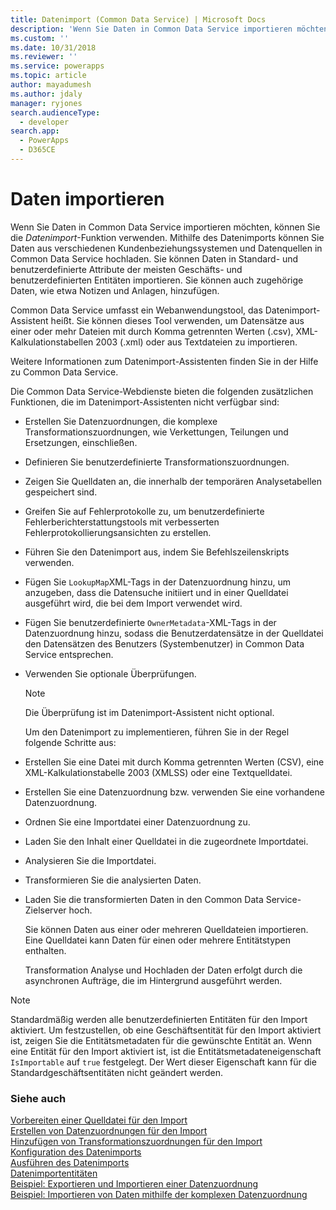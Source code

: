 ```yaml
---
title: Datenimport (Common Data Service) | Microsoft Docs
description: 'Wenn Sie Daten in Common Data Service importieren möchten, können Sie die *Datenimport*-Funktion verwenden. Mithilfe des Datenimports können Sie Daten aus verschiedenen Kundenbeziehungssystemen und Datenquellen in Common Data Service hochladen.'
ms.custom: ''
ms.date: 10/31/2018
ms.reviewer: ''
ms.service: powerapps
ms.topic: article
author: mayadumesh
ms.author: jdaly
manager: ryjones
search.audienceType:
  - developer
search.app:
  - PowerApps
  - D365CE
---
```

# <a name="import-data"></a>Daten importieren

<!--
Was Mike Carter


https://docs.microsoft.com/dynamics365/customer-engagement/developer/import-data



This should be the generic high-level content to support either web api or org service

Should there be a separate topic for organization service and Web API?
All these functions & actions exist:

RetrieveParsedDataImportFile Function
https://docs.microsoft.com/dynamics365/customer-engagement/web-api/retrieveparseddataimportfile?view=dynamics-ce-odata-9
GetDistinctValuesImportFile Function
https://docs.microsoft.com/dynamics365/customer-engagement/web-api/getdistinctvaluesimportfile?view=dynamics-ce-odata-9
ParseImport Function
https://docs.microsoft.com/dynamics365/customer-engagement/web-api/parseimport?view=dynamics-ce-odata-9
TransformImport Action
https://docs.microsoft.com/dynamics365/customer-engagement/web-api/transformimport?view=dynamics-ce-odata-9
ImportRecordsImport Action
https://docs.microsoft.com/dynamics365/customer-engagement/web-api/importrecordsimport?view=dynamics-ce-odata-9
ExportMappingsImportMap Action
https://docs.microsoft.com/dynamics365/customer-engagement/web-api/exportmappingsimportmap?view=dynamics-ce-odata-9
ImportMappingsImportMap Action
https://docs.microsoft.com/dynamics365/customer-engagement/web-api/importmappingsimportmap?view=dynamics-ce-odata-9

Or should the core general content simply include both?

-->
Wenn Sie Daten in Common Data Service importieren möchten, können Sie die *Datenimport*-Funktion verwenden. Mithilfe des Datenimports können Sie Daten aus verschiedenen Kundenbeziehungssystemen und Datenquellen in Common Data Service hochladen. Sie können Daten in Standard- und benutzerdefinierte Attribute der meisten Geschäfts- und benutzerdefinierten Entitäten importieren. Sie können auch zugehörige Daten, wie etwa Notizen und Anlagen, hinzufügen.  
  
Common Data Service umfasst ein Webanwendungstool, das Datenimport-Assistent heißt. Sie können dieses Tool verwenden, um Datensätze aus einer oder mehr Dateien mit durch Komma getrennten Werten (.csv), XML-Kalkulationstabellen 2003 (.xml) oder aus Textdateien zu importieren.  
  
 Weitere Informationen zum Datenimport-Assistenten finden Sie in der Hilfe zu Common Data Service.  
  
 Die Common Data Service-Webdienste bieten die folgenden zusätzlichen Funktionen, die im Datenimport-Assistenten nicht verfügbar sind:  
  
- Erstellen Sie Datenzuordnungen, die komplexe Transformationszuordnungen, wie Verkettungen, Teilungen und Ersetzungen, einschließen.  
  
- Definieren Sie benutzerdefinierte Transformationszuordnungen.  
  
- Zeigen Sie Quelldaten an, die innerhalb der temporären Analysetabellen gespeichert sind.  
  
- Greifen Sie auf Fehlerprotokolle zu, um benutzerdefinierte Fehlerberichterstattungstools mit verbesserten Fehlerprotokollierungsansichten zu erstellen.  
  
- Führen Sie den Datenimport aus, indem Sie Befehlszeilenskripts verwenden.  
  
- Fügen Sie `LookupMap`XML-Tags in der Datenzuordnung hinzu, um anzugeben, dass die Datensuche initiiert und in einer Quelldatei ausgeführt wird, die bei dem Import verwendet wird.  
  
- Fügen Sie benutzerdefinierte `OwnerMetadata`-XML-Tags in der Datenzuordnung hinzu, sodass die Benutzerdatensätze in der Quelldatei den Datensätzen des Benutzers (Systembenutzer) in Common Data Service entsprechen.  
  
- Verwenden Sie optionale Überprüfungen.  
  
  > [!NOTE]
  >  Die Überprüfung ist im Datenimport-Assistent nicht optional.  
  
  Um den Datenimport zu implementieren, führen Sie in der Regel folgende Schritte aus:  
  
- Erstellen Sie eine Datei mit durch Komma getrennten Werten (CSV), eine XML-Kalkulationstabelle 2003 (XMLSS) oder eine Textquelldatei.  
  
- Erstellen Sie eine Datenzuordnung bzw. verwenden Sie eine vorhandene Datenzuordnung.  
  
- Ordnen Sie eine Importdatei einer Datenzuordnung zu.  
  
- Laden Sie den Inhalt einer Quelldatei in die zugeordnete Importdatei.  
  
- Analysieren Sie die Importdatei.  
  
- Transformieren Sie die analysierten Daten.  
  
- Laden Sie die transformierten Daten in den Common Data Service-Zielserver hoch.  
  
  Sie können Daten aus einer oder mehreren Quelldateien importieren. Eine Quelldatei kann Daten für einen oder mehrere Entitätstypen enthalten.  
  
  Transformation Analyse und Hochladen der Daten erfolgt durch die asynchronen Aufträge, die im Hintergrund ausgeführt werden.  
  
> [!NOTE]
>  Standardmäßig werden alle benutzerdefinierten Entitäten für den Import aktiviert. Um festzustellen, ob eine Geschäftsentität für den Import aktiviert ist, zeigen Sie die Entitätsmetadaten für die gewünschte Entität an. Wenn eine Entität für den Import aktiviert ist, ist die Entitätsmetadateneigenschaft `IsImportable` auf `true` festgelegt. Der Wert dieser Eigenschaft kann für die Standardgeschäftsentitäten nicht geändert werden. <!--[!INCLUDE[metadata_browser](../includes/metadata-browser.md)]-->  


### <a name="see-also"></a>Siehe auch

[Vorbereiten einer Quelldatei für den Import](prepare-source-files-import.md)<br />
[Erstellen von Datenzuordnungen für den Import](create-data-maps-for-import.md)<br />
[Hinzufügen von Transformationszuordnungen für den Import](add-transformation-mappings-import.md)<br />
[Konfiguration des Datenimports](configure-data-import.md)<br />
[Ausführen des Datenimports](run-data-import.md)<br />
[Datenimportentitäten](data-import-entities.md)<br />
[Beispiel: Exportieren und Importieren einer Datenzuordnung](org-service/samples/export-import-data-map.md)<br />
[Beispiel: Importieren von Daten mithilfe der komplexen Datenzuordnung](org-service/samples/import-data-complex-data-map.md)<br />
